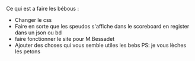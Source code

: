 Ce qui est a faire les bébous :

-  Changer le css
-  Faire en sorte que les speudos s'affiche dans le scoreboard en register dans un json ou bd
-  faire fonctionner le site pour M.Bessadet
-  Ajouter des choses qui vous semble utiles les bebs
PS: je vous lèches les petons
